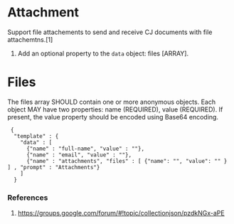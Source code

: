 # Attachment 

Support file attachements to send and receive CJ documents with file attachemtns.[1]


1. Add an optional property to the <code>data</code> object: files [ARRAY].

# Files
The files array SHOULD contain one or more anonymous objects. Each object  MAY have two properties: name (REQUIRED), value (REQUIRED). If present, the value property should be encoded using Base64 encoding.



```
 {
  "template" : {
    "data" : [
      {"name" : "full-name", "value" : ""},
      {"name" : "email", "value" : ""},
      {"name" : "attachments", "files" : [ {"name": "", "value": "" } ] , "prompt" : "Attachments"}
    ]
  }
```

### References
1. https://groups.google.com/forum/#!topic/collectionjson/pzdkNGx-aPE
